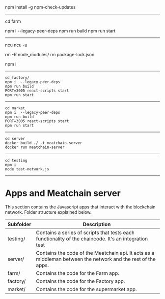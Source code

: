 npm install -g npm-check-updates


------------

cd farm



npm i  --legacy-peer-deps
npm run build
npm run start

---

ncu
ncu -u

rm -R node_modules/
rm package-lock.json

npm i 


------------

```
cd factory/
npm i  --legacy-peer-deps
npm run build
PORT=3005 react-scripts start
npm run start
```

------------


```
cd market
npm i  --legacy-peer-deps
npm run build
PORT=3005 react-scripts start
npm run start
```

------------

```
cd server
docker build ./ -t meatchain-server
docker run meatchain-server
```


-----


```
cd testing
npm i
node test-network.js
```


-----

# Apps and Meatchain server

This section contains the Javascript apps that interact with the blockchain network.
Folder structure explained below.

| Subfolder | Description                                                                                                  |
|-----------|--------------------------------------------------------------------------------------------------------------|
| testing/  | Contains a series of scripts that tests each functionality of the chaincode. It's an integration test        |
| server/   | Contains the code of the Meatchain api. It acts as a middleman between the network and the rest of the apps. |
| farm/     | Contains the code for the Farm app.                                                                          |
| factory/  | Contains the code for the Factory app.                                                                       |
| market/   | Contains the code for the supermarket app.                                                                   |